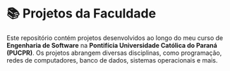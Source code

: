 # 📚 Projetos da Faculdade

Este repositório contém projetos desenvolvidos ao longo do meu curso de **Engenharia de Software** na **Pontifícia Universidade Católica do Paraná (PUCPR)**. Os projetos abrangem diversas disciplinas, como programação, redes de computadores, banco de dados, sistemas operacionais e mais.

